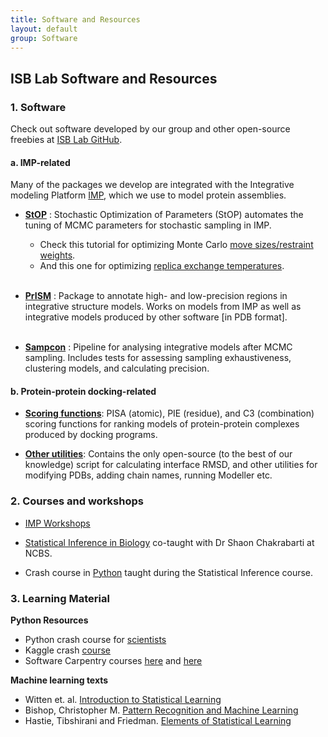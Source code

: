 ```yaml
---
title: Software and Resources
layout: default
group: Software
---
```


## ISB Lab Software and Resources

### 1. Software

Check out software developed by our group and other open-source freebies at [ISB Lab GitHub](https://github.com/isblab). <br>


#### a. IMP-related

Many of the packages we develop are integrated with the Integrative modeling Platform [IMP](https://integrativemodeling.org/), which we use to model protein assemblies. <br>

- [**StOP**](https://github.com/isblab/stop) : Stochastic Optimization of Parameters (StOP) automates the tuning of MCMC parameters for stochastic sampling in IMP.
	-  Check this tutorial for optimizing Monte Carlo [move sizes/restraint weights](https://github.com/isblab/stop/blob/main/docs/tutorial_basic.md).
	-  And this one for optimizing [replica exchange temperatures](https://github.com/isblab/stop/blob/main/docs/tutorial_replica.md). <br><br>


- [**PrISM**](https://github.com/isblab/prism) : Package to annotate high- and low-precision regions in integrative structure models. Works on models from IMP as well as integrative models produced by other software [in PDB format].  <br><br>

- [**Sampcon**](https://github.com/salilab/imp-sampcon) : Pipeline for analysing integrative models after MCMC sampling. Includes tests for assessing sampling exhaustiveness, clustering models, and calculating precision. <br>


#### b. Protein-protein docking-related

- [**Scoring functions**](https://github.com/isblab/dockingScripts/tree/main/capriScripts/potentials): PISA (atomic), PIE (residue), and C3 (combination) scoring functions for ranking models of protein-protein complexes produced by docking programs.   

- [**Other utilities**](https://github.com/isblab/dockingScripts): Contains the only open-source (to the best of our knowledge) script for calculating interface RMSD, and other utilities for modifying PDBs, adding chain names, running Modeller etc.  <br>


### 2. Courses and workshops

- [IMP Workshops](https://integrativemodeling.org/talks.html)  <br>

- [Statistical Inference in Biology](http://moodle.ncbs.res.in/course/view.php?id=107) co-taught with Dr Shaon Chakrabarti at NCBS.  <br>

- Crash course in [Python](https://github.com/isblab/pycrash) taught during the Statistical Inference course.  <br>

### 3. Learning Material

**Python Resources**
  - Python crash course for [scientists](https://nbviewer.org/gist/rpmuller/5920182)
  - Kaggle crash [course](https://www.kaggle.com/learn/python)
  - Software Carpentry courses [here](https://swcarpentry.github.io/python-novice-inflammation/index.html) and [here](http://swcarpentry.github.io/python-novice-gapminder/)

**Machine learning texts**
  - Witten et. al. [Introduction to Statistical Learning](https://www.statlearning.com/)
  - Bishop, Christopher M. [Pattern Recognition and Machine Learning](https://www.microsoft.com/en-us/research/people/cmbishop/prml-book/)
  - Hastie, Tibshirani and Friedman. [Elements of Statistical Learning](https://hastie.su.domains/ElemStatLearn/printings/ESLII_print12_toc.pdf)

